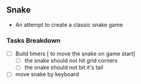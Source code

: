 ## Snake

- An attempt to create a classic snake game

### Tasks Breakdown

- [ ]  Build timers [ to move the snake on game start]
    - [ ] the snake should not hit grid corners
    - [ ] the snake should not bit it's tail
- [ ] move snake by keyboard
